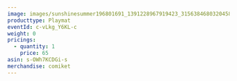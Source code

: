 ```yaml
---
image: images/sunshinesummer196801691_1391228967919423_3156384680320458849_n.jpg
producttype: Playmat
eventId: c-vLkg_Y6KL-c
weight: 0
pricings:
  - quantity: 1
    price: 65
asin: s-OWh7KCDGi-s
merchandise: comiket
---
```


